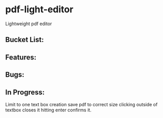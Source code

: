 # pdf-light-editor
Lightweight pdf editor


Bucket List:
-------------------------
Features:
-----------------------
Bugs:
---------------------------



In Progress:
---------------------------
Limit to one text box creation
save pdf to correct size
clicking outside of textbox closes it
hitting enter confirms it.

